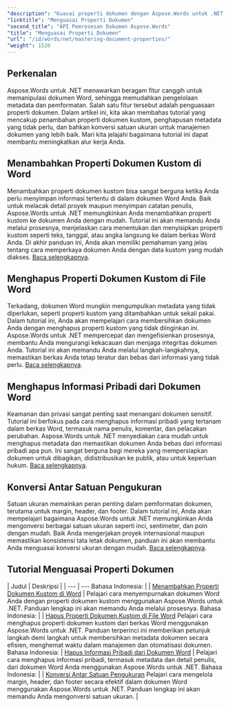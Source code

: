 ```yaml
---
"description": "Kuasai properti dokumen dengan Aspose.Words untuk .NET. Pelajari cara menambah, menghapus, dan mengonversi satuan ukuran dalam dokumen Word dengan tutorial yang mudah diikuti ini."
"linktitle": "Menguasai Properti Dokumen"
"second_title": "API Pemrosesan Dokumen Aspose.Words"
"title": "Menguasai Properti Dokumen"
"url": "/id/words/net/mastering-document-properties/"
"weight": 1520
---
```


## Perkenalan  

Aspose.Words untuk .NET menawarkan beragam fitur canggih untuk memanipulasi dokumen Word, sehingga memudahkan pengelolaan metadata dan pemformatan. Salah satu fitur tersebut adalah penguasaan properti dokumen. Dalam artikel ini, kita akan membahas tutorial yang mencakup penambahan properti dokumen kustom, penghapusan metadata yang tidak perlu, dan bahkan konversi satuan ukuran untuk manajemen dokumen yang lebih baik. Mari kita jelajahi bagaimana tutorial ini dapat membantu meningkatkan alur kerja Anda.

## Menambahkan Properti Dokumen Kustom di Word  

Menambahkan properti dokumen kustom bisa sangat berguna ketika Anda perlu menyimpan informasi tertentu di dalam dokumen Word Anda. Baik untuk melacak detail proyek maupun menyimpan catatan penulis, Aspose.Words untuk .NET memungkinkan Anda menambahkan properti kustom ke dokumen Anda dengan mudah. Tutorial ini akan memandu Anda melalui prosesnya, menjelaskan cara menentukan dan menyisipkan properti kustom seperti teks, tanggal, atau angka langsung ke dalam berkas Word Anda. Di akhir panduan ini, Anda akan memiliki pemahaman yang jelas tentang cara memperkaya dokumen Anda dengan data kustom yang mudah diakses. [Baca selengkapnya](./adding-custom-document-properties-in-word/).

## Menghapus Properti Dokumen Kustom di File Word  

Terkadang, dokumen Word mungkin mengumpulkan metadata yang tidak diperlukan, seperti properti kustom yang ditambahkan untuk sekali pakai. Dalam tutorial ini, Anda akan mempelajari cara membersihkan dokumen Anda dengan menghapus properti kustom yang tidak diinginkan ini. Aspose.Words untuk .NET mempercepat dan mengefisienkan prosesnya, membantu Anda mengurangi kekacauan dan menjaga integritas dokumen Anda. Tutorial ini akan memandu Anda melalui langkah-langkahnya, memastikan berkas Anda tetap teratur dan bebas dari informasi yang tidak perlu. [Baca selengkapnya](./remove-custom-document-properties-in-word-files/).

## Menghapus Informasi Pribadi dari Dokumen Word  

Keamanan dan privasi sangat penting saat menangani dokumen sensitif. Tutorial ini berfokus pada cara menghapus informasi pribadi yang tertanam dalam berkas Word, termasuk nama penulis, komentar, dan pelacakan perubahan. Aspose.Words untuk .NET menyediakan cara mudah untuk menghapus metadata dan memastikan dokumen Anda bebas dari informasi pribadi apa pun. Ini sangat berguna bagi mereka yang mempersiapkan dokumen untuk dibagikan, didistribusikan ke publik, atau untuk keperluan hukum. [Baca selengkapnya](./remove-personal-information-word-document/).

## Konversi Antar Satuan Pengukuran  

Satuan ukuran memainkan peran penting dalam pemformatan dokumen, terutama untuk margin, header, dan footer. Dalam tutorial ini, Anda akan mempelajari bagaimana Aspose.Words untuk .NET memungkinkan Anda mengonversi berbagai satuan ukuran seperti inci, sentimeter, dan poin dengan mudah. Baik Anda mengerjakan proyek internasional maupun memastikan konsistensi tata letak dokumen, panduan ini akan membantu Anda menguasai konversi ukuran dengan mudah. [Baca selengkapnya](./converting-between-measurement-units/).

 ## Tutorial Menguasai Properti Dokumen
| Judul | Deskripsi |
| --- | --- Bahasa Indonesia: |
| [Menambahkan Properti Dokumen Kustom di Word](./adding-custom-document-properties-in-word/) | Pelajari cara menyempurnakan dokumen Word Anda dengan properti dokumen kustom menggunakan Aspose.Words untuk .NET. Panduan lengkap ini akan memandu Anda melalui prosesnya. Bahasa Indonesia: |
| [Hapus Properti Dokumen Kustom di File Word](./remove-custom-document-properties-in-word-files/) Pelajari cara menghapus properti dokumen kustom dari berkas Word menggunakan Aspose.Words untuk .NET. Panduan terperinci ini memberikan petunjuk langkah demi langkah untuk membersihkan metadata dokumen secara efisien, menghemat waktu dalam manajemen dan otomatisasi dokumen.
Bahasa Indonesia: | [Hapus Informasi Pribadi dari Dokumen Word](./remove-personal-information-word-document/) | Pelajari cara menghapus informasi pribadi, termasuk metadata dan detail penulis, dari dokumen Word Anda menggunakan Aspose.Words untuk .NET. Bahasa Indonesia: |
| [Konversi Antar Satuan Pengukuran](./converting-between-measurement-units/) Pelajari cara mengelola margin, header, dan footer secara efektif dalam dokumen Word menggunakan Aspose.Words untuk .NET. Panduan lengkap ini akan memandu Anda mengonversi satuan ukuran. |